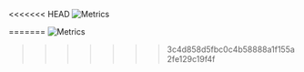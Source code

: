 <<<<<<< HEAD
![Metrics](https://metrics.lecoq.io/Null-B?template=classic&base.metadata=0&isocalendar=1&languages=1&people=1&followup=1&notable=1&lines=1&isocalendar.duration=half-year&languages.limit=8&languages.sections=most-used&languages.colors=github&languages.threshold=0%25&languages.indepth=false&languages.recent.load=300&languages.recent.days=14&people.limit=24&people.size=28&people.types=followers%2C%20following&people.identicons=false&people.shuffle=false&followup.sections=repositories&notable.repositories=false&config.timezone=Europe%2FSkopje)

<!-- <h2> Programing Panguages <img src = "https://media2.giphy.com/media/QssGEmpkyEOhBCb7e1/giphy.gif?cid=ecf05e47a0n3gi1bfqntqmob8g9aid1oyj2wr3ds3mg700bl&rid=giphy.gif" width = 32px> </h2>

<a>
    <img width ='32px' src ='https://raw.githubusercontent.com/rahulbanerjee26/githubAboutMeGenerator/main/icons/python.svg'>
    <img width ='32px' src ='https://raw.githubusercontent.com/rahulbanerjee26/githubAboutMeGenerator/main/icons/html.svg'>
    <img width ='32px' src ='https://raw.githubusercontent.com/rahulbanerjee26/githubAboutMeGenerator/main/icons/css.svg'>
    <img width ='32px' src ='https://icongr.am/devicon/csharp-original.svg?size=128&color=currentColor'>
    <img width ='32px' src ='https://raw.githubusercontent.com/rahulbanerjee26/githubAboutMeGenerator/main/icons/cpp.svg'>
</a>
</br></br>

<h2> Apps for working <img src = "" width = 32px></h2>

<a>
    <img width ='32px' src ='https://icongr.am/devicon/visualstudio-plain.svg?size=128&color=currentColor'>
    <img width ='32px' src ='https://upload.wikimedia.org/wikipedia/commons/thumb/9/9a/Visual_Studio_Code_1.35_icon.svg/1024px-Visual_Studio_Code_1.35_icon.svg.png'>
    <img width ='32px' src ='https://resources.jetbrains.com/storage/products/rider/img/meta/rider_logo_300x300.png'>
    <img width ='32px' src ='https://resources.jetbrains.com/storage/products/pycharm/img/meta/pycharm_logo_300x300.png'>
</a>

<a>
    <img width ='32px' src ='https://raw.githubusercontent.com/rahulbanerjee26/githubAboutMeGenerator/main/icons/github.svg'>
    <img width ='32px' src ='https://raw.githubusercontent.com/rahulbanerjee26/githubAboutMeGenerator/main/icons/git.svg'>
</a>

<a>
    <img width ='32px' src ='https://raw.githubusercontent.com/rahulbanerjee26/githubAboutMeGenerator/main/icons/flutter.svg'></a>
    <a><img width ='32px' src ='https://raw.githubusercontent.com/rahulbanerjee26/githubAboutMeGenerator/main/icons/unity.svg'> </a>
    <a><img width ='32px' src ='https://raw.githubusercontent.com/rahulbanerjee26/githubAboutMeGenerator/main/icons/xamarin.svg'>
</a>
</br>

<h2>Frameworks <img src = "" width = 32px></h2>

<a>
    <img width ='32px' src ='https://raw.githubusercontent.com/rahulbanerjee26/githubAboutMeGenerator/main/icons/dotnet.svg'>
    <img width ='32px' src ='https://upload.wikimedia.org/wikipedia/commons/thumb/e/ee/.NET_Core_Logo.svg/1200px-.NET_Core_Logo.svg.png'>
    <img width ='32px' src ='https://newcastlebeach.org/images/wpf-icon-6.png'>
</a>

<a>
    <img width ='32px' src ='https://raw.githubusercontent.com/rahulbanerjee26/githubAboutMeGenerator/main/icons/discord.svg'>
    <img width ='32px' src ='https://icongr.am/devicon/heroku-original.svg?size=128&color=currentColor'>
</a>

<a>
    <img width ='32px' src ='https://raw.githubusercontent.com/rahulbanerjee26/githubAboutMeGenerator/main/icons/pytorch.svg'>
    <img width ='32px' src ='https://raw.githubusercontent.com/rahulbanerjee26/githubAboutMeGenerator/main/icons/tensorflow.svg'>
    <img width ='32px' src ='https://raw.githubusercontent.com/rahulbanerjee26/githubAboutMeGenerator/main/icons/flask.svg'>
</a> -->


=======
![Metrics](https://metrics.lecoq.io/Null-B?template=classic&base.metadata=0&languages=1&isocalendar=1&people=1&lines=1&isocalendar.duration=full-year&languages.limit=8&languages.sections=most-used&languages.colors=github&languages.threshold=0%25&languages.indepth=false&languages.categories=markup%2C%20programming&languages.recent.categories=markup%2C%20programming&languages.recent.load=300&languages.recent.days=14&people.limit=24&people.size=28&people.types=followers%2C%20following&people.identicons=false&people.shuffle=false&config.timezone=Europe%2FSkopje)
>>>>>>> 3c4d858d5fbc0c4b58888a1f155a2fe129c19f4f
